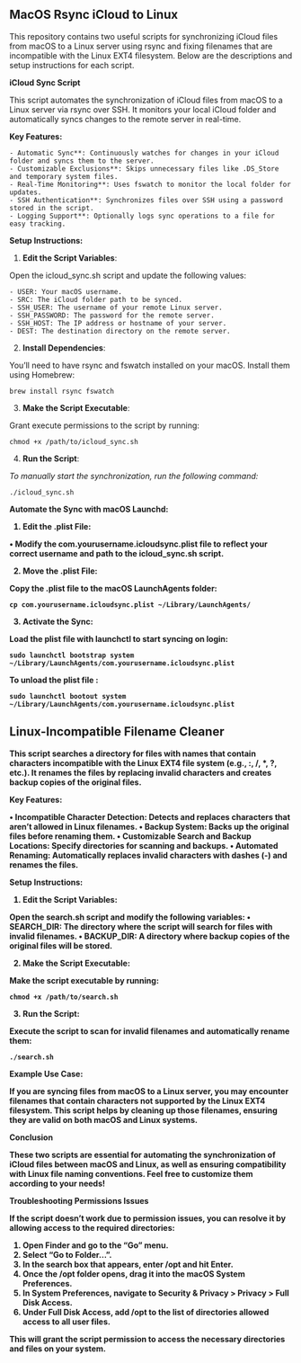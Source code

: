 
## MacOS Rsync iCloud to Linux

This repository contains two useful scripts for synchronizing iCloud files from macOS to a Linux server using rsync and fixing filenames that are incompatible with the Linux EXT4 filesystem. Below are the descriptions and setup instructions for each script.
 

**iCloud Sync Script**
 

This script automates the synchronization of iCloud files from macOS to a Linux server via rsync over SSH. It monitors your local iCloud folder and automatically syncs changes to the remote server in real-time.
 

**Key Features:**
 
    - Automatic Sync**: Continuously watches for changes in your iCloud folder and syncs them to the server.
    - Customizable Exclusions**: Skips unnecessary files like .DS_Store and temporary system files.
    - Real-Time Monitoring**: Uses fswatch to monitor the local folder for updates.
    - SSH Authentication**: Synchronizes files over SSH using a password stored in the script.
    - Logging Support**: Optionally logs sync operations to a file for easy tracking.

  
**Setup Instructions:**
 

1. **Edit the Script Variables**:

Open the icloud_sync.sh script and update the following values:

    - USER: Your macOS username.
    - SRC: The iCloud folder path to be synced.
    - SSH_USER: The username of your remote Linux server.
    - SSH_PASSWORD: The password for the remote server.
    - SSH_HOST: The IP address or hostname of your server.
    - DEST: The destination directory on the remote server.

2. **Install Dependencies**:

You’ll need to have rsync and fswatch installed on your macOS. Install them using Homebrew:

    brew install rsync fswatch

3. **Make the Script Executable**:

Grant execute permissions to the script by running:

    chmod +x /path/to/icloud_sync.sh
    
4. **Run the Script**:

*To manually start the synchronization, run the following command:*

    ./icloud_sync.sh


<b><b><b>**Automate the Sync with macOS Launchd:**
  

1. **Edit the** .plist **File**:

•  Modify the com.yourusername.icloudsync.plist file to reflect your correct username and path to the icloud_sync.sh script.

2. **Move the** .plist **File**:

Copy the .plist file to the macOS LaunchAgents folder:

    cp com.yourusername.icloudsync.plist ~/Library/LaunchAgents/

3. **Activate the Sync**:

Load the plist file with launchctl to start syncing on login:

    sudo launchctl bootstrap system ~/Library/LaunchAgents/com.yourusername.icloudsync.plist

To unload the plist file :

    sudo launchctl bootout system ~/Library/LaunchAgents/com.yourusername.icloudsync.plist



## Linux-Incompatible Filename Cleaner
  
This script searches a directory for files with names that contain characters incompatible with the Linux EXT4 file system (e.g., :, /, *, ?, etc.). It renames the files by replacing invalid characters and creates backup copies of the original files.
 

**Key Features:**
 

•  **Incompatible Character Detection**: Detects and replaces characters that aren’t allowed in Linux filenames.
•  **Backup System**: Backs up the original files before renaming them.
•  **Customizable Search and Backup Locations**: Specify directories for scanning and backups.
•  **Automated Renaming**: Automatically replaces invalid characters with dashes (-) and renames the files.
 

**Setup Instructions:**
  

1. **Edit the Script Variables**:

Open the search.sh script and modify the following variables:
•  SEARCH_DIR: The directory where the script will search for files with invalid filenames.
•  BACKUP_DIR: A directory where backup copies of the original files will be stored.

2. **Make the Script Executable**:

Make the script executable by running:

    chmod +x /path/to/search.sh

3. **Run the Script**:

Execute the script to scan for invalid filenames and automatically rename them:

    ./search.sh

**Example Use Case:**
 

If you are syncing files from macOS to a Linux server, you may encounter filenames that contain characters not supported by the Linux EXT4 filesystem. This script helps by cleaning up those filenames, ensuring they are valid on both macOS and Linux systems.
 

**Conclusion**
 

These two scripts are essential for automating the synchronization of iCloud files between macOS and Linux, as well as ensuring compatibility with Linux file naming conventions. Feel free to customize them according to your needs!









**Troubleshooting Permissions Issues**

If the script doesn’t work due to permission issues, you can resolve it by allowing access to the required directories:
  
1. **Open Finder** and go to the **“Go”** menu.
2.  Select **“Go to Folder…”**.
3.  In the search box that appears, enter /opt and hit **Enter**.
4.  Once the /opt folder opens, drag it into the macOS **System Preferences**.
5.  In **System Preferences**, navigate to **Security & Privacy** > **Privacy** > **Full Disk Access**.
6.  Under **Full Disk Access**, add /opt to the list of directories allowed access to all user files.
 

This will grant the script permission to access the necessary directories and files on your system.
